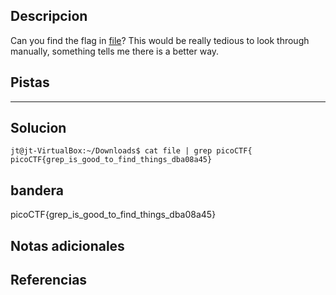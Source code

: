 ## Descripcion
Can you find the flag in [file](https://jupiter.challenges.picoctf.org/static/495d43ee4a2b9f345a4307d053b4d88d/file)? This would be really tedious to look through manually, something tells me there is a better way.

## Pistas 
****** 
## Solucion
```
jt@jt-VirtualBox:~/Downloads$ cat file | grep picoCTF{
picoCTF{grep_is_good_to_find_things_dba08a45}

```
## bandera
picoCTF{grep_is_good_to_find_things_dba08a45}

## Notas adicionales 

## Referencias